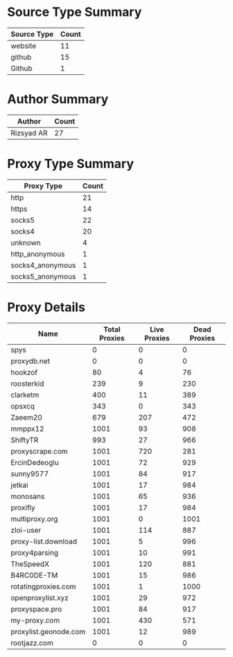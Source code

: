 # Source Type Summary

| Source Type | Count |
|-------------|-------|
| website | 11 |
| github | 15 |
| Github | 1 |


# Author Summary

| Author | Count |
|--------|-------|
| Rizsyad AR | 27 |


# Proxy Type Summary

| Proxy Type | Count |
|------------|-------|
| http | 21 |
| https | 14 |
| socks5 | 22 |
| socks4 | 20 |
| unknown | 4 |
| http_anonymous | 1 |
| socks4_anonymous | 1 |
| socks5_anonymous | 1 |


# Proxy Details

| Name | Total Proxies | Live Proxies | Dead Proxies |
|------|---------------|--------------|---------------|
| spys | 0 | 0 | 0 |
| proxydb.net | 0 | 0 | 0 |
| hookzof | 80 | 4 | 76 |
| roosterkid | 239 | 9 | 230 |
| clarketm | 400 | 11 | 389 |
| opsxcq | 343 | 0 | 343 |
| Zaeem20 | 679 | 207 | 472 |
| mmppx12 | 1001 | 93 | 908 |
| ShiftyTR | 993 | 27 | 966 |
| proxyscrape.com | 1001 | 720 | 281 |
| ErcinDedeoglu | 1001 | 72 | 929 |
| sunny9577 | 1001 | 84 | 917 |
| jetkai | 1001 | 17 | 984 |
| monosans | 1001 | 65 | 936 |
| proxifly | 1001 | 17 | 984 |
| multiproxy.org | 1001 | 0 | 1001 |
| zloi-user | 1001 | 114 | 887 |
| proxy-list.download | 1001 | 5 | 996 |
| proxy4parsing | 1001 | 10 | 991 |
| TheSpeedX | 1001 | 120 | 881 |
| B4RC0DE-TM | 1001 | 15 | 986 |
| rotatingproxies.com | 1001 | 1 | 1000 |
| openproxylist.xyz | 1001 | 29 | 972 |
| proxyspace.pro | 1001 | 84 | 917 |
| my-proxy.com | 1001 | 430 | 571 |
| proxylist.geonode.com | 1001 | 12 | 989 |
| rootjazz.com | 0 | 0 | 0 |
